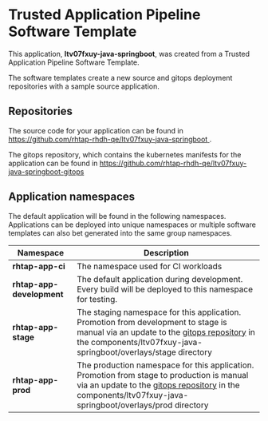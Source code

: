 # Trusted Application Pipeline Software Template

This application, **ltv07fxuy-java-springboot**, was created from a Trusted Application Pipeline Software Template.

The software templates create a new source and gitops deployment repositories with a sample source application. 

## Repositories

The source code for your application can be found in [https://github.com/rhtap-rhdh-qe/ltv07fxuy-java-springboot ](https://github.com/rhtap-rhdh-qe/ltv07fxuy-java-springboot ).
 
The gitops repository, which contains the kubernetes manifests for the application can be found in 
[https://github.com/rhtap-rhdh-qe/ltv07fxuy-java-springboot-gitops ](https://github.com/rhtap-rhdh-qe/ltv07fxuy-java-springboot-gitops ) 

## Application namespaces 

The default application will be found in the following namespaces. Applications can be deployed into unique namespaces or multiple software templates can also bet generated into the same group namespaces.  

|  Namespace   |  Description   |  
| -------- | -------- |
| **rhtap-app-ci** | The namespace used for CI workloads |
| **rhtap-app-development** | The default application during development. Every build will be deployed to this namespace for testing. |
| **rhtap-app-stage** | The staging namespace for this application. Promotion from development to stage is manual via an update to the [gitops repository](https://github.com/rhtap-rhdh-qe/ltv07fxuy-java-springboot-gitops ) in the components/ltv07fxuy-java-springboot/overlays/stage directory |
| **rhtap-app-prod** | The production namespace for this application. Promotion from stage to production is manual via an update to the [gitops repository](https://github.com/rhtap-rhdh-qe/ltv07fxuy-java-springboot-gitops ) in the components/ltv07fxuy-java-springboot/overlays/prod directory |